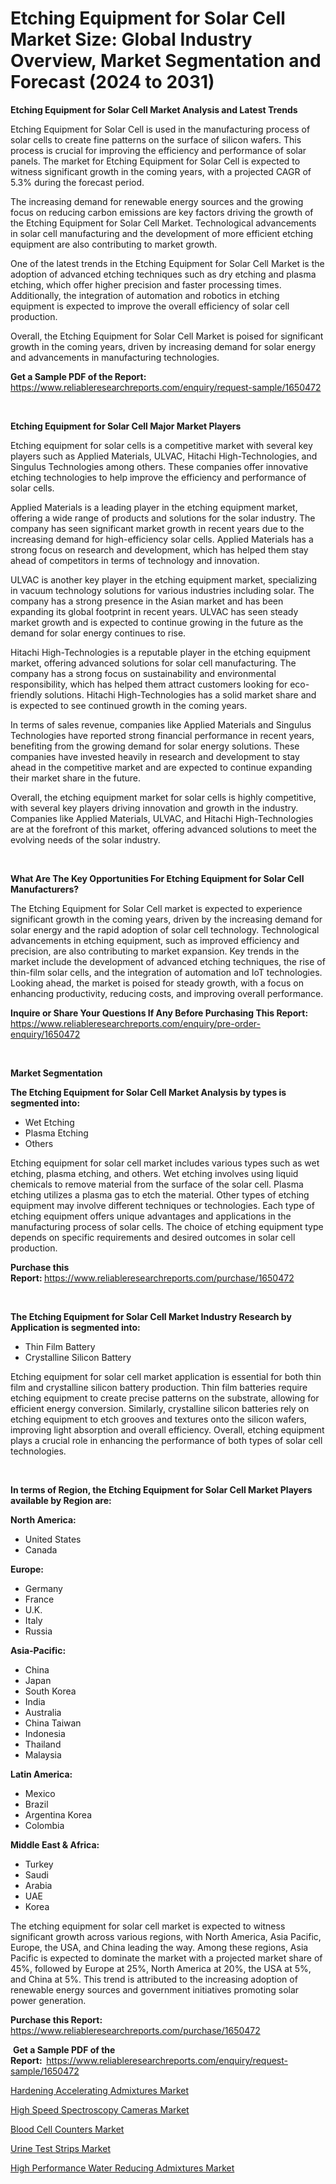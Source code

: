 <p><h1>Etching Equipment for Solar Cell Market Size: Global Industry Overview, Market Segmentation and Forecast (2024 to 2031)</h1></p><p><strong>Etching Equipment for Solar Cell Market Analysis and Latest Trends</strong></p>
<p><p>Etching Equipment for Solar Cell is used in the manufacturing process of solar cells to create fine patterns on the surface of silicon wafers. This process is crucial for improving the efficiency and performance of solar panels. The market for Etching Equipment for Solar Cell is expected to witness significant growth in the coming years, with a projected CAGR of 5.3% during the forecast period.</p><p>The increasing demand for renewable energy sources and the growing focus on reducing carbon emissions are key factors driving the growth of the Etching Equipment for Solar Cell Market. Technological advancements in solar cell manufacturing and the development of more efficient etching equipment are also contributing to market growth.</p><p>One of the latest trends in the Etching Equipment for Solar Cell Market is the adoption of advanced etching techniques such as dry etching and plasma etching, which offer higher precision and faster processing times. Additionally, the integration of automation and robotics in etching equipment is expected to improve the overall efficiency of solar cell production.</p><p>Overall, the Etching Equipment for Solar Cell Market is poised for significant growth in the coming years, driven by increasing demand for solar energy and advancements in manufacturing technologies.</p></p>
<p><strong>Get a Sample PDF of the Report:&nbsp;</strong> <a href="https://www.reliableresearchreports.com/enquiry/request-sample/1650472">https://www.reliableresearchreports.com/enquiry/request-sample/1650472</a></p>
<p>&nbsp;</p>
<p><strong>Etching Equipment for Solar Cell Major Market Players</strong></p>
<p><p>Etching equipment for solar cells is a competitive market with several key players such as Applied Materials, ULVAC, Hitachi High-Technologies, and Singulus Technologies among others. These companies offer innovative etching technologies to help improve the efficiency and performance of solar cells.</p><p>Applied Materials is a leading player in the etching equipment market, offering a wide range of products and solutions for the solar industry. The company has seen significant market growth in recent years due to the increasing demand for high-efficiency solar cells. Applied Materials has a strong focus on research and development, which has helped them stay ahead of competitors in terms of technology and innovation.</p><p>ULVAC is another key player in the etching equipment market, specializing in vacuum technology solutions for various industries including solar. The company has a strong presence in the Asian market and has been expanding its global footprint in recent years. ULVAC has seen steady market growth and is expected to continue growing in the future as the demand for solar energy continues to rise.</p><p>Hitachi High-Technologies is a reputable player in the etching equipment market, offering advanced solutions for solar cell manufacturing. The company has a strong focus on sustainability and environmental responsibility, which has helped them attract customers looking for eco-friendly solutions. Hitachi High-Technologies has a solid market share and is expected to see continued growth in the coming years.</p><p>In terms of sales revenue, companies like Applied Materials and Singulus Technologies have reported strong financial performance in recent years, benefiting from the growing demand for solar energy solutions. These companies have invested heavily in research and development to stay ahead in the competitive market and are expected to continue expanding their market share in the future.</p><p>Overall, the etching equipment market for solar cells is highly competitive, with several key players driving innovation and growth in the industry. Companies like Applied Materials, ULVAC, and Hitachi High-Technologies are at the forefront of this market, offering advanced solutions to meet the evolving needs of the solar industry.</p></p>
<p>&nbsp;</p>
<p><strong>What Are The Key Opportunities For Etching Equipment for Solar Cell Manufacturers?</strong></p>
<p><p>The Etching Equipment for Solar Cell market is expected to experience significant growth in the coming years, driven by the increasing demand for solar energy and the rapid adoption of solar cell technology. Technological advancements in etching equipment, such as improved efficiency and precision, are also contributing to market expansion. Key trends in the market include the development of advanced etching techniques, the rise of thin-film solar cells, and the integration of automation and IoT technologies. Looking ahead, the market is poised for steady growth, with a focus on enhancing productivity, reducing costs, and improving overall performance.</p></p>
<p><strong>Inquire or Share Your Questions If Any Before Purchasing This Report:</strong> <a href="https://www.reliableresearchreports.com/enquiry/pre-order-enquiry/1650472">https://www.reliableresearchreports.com/enquiry/pre-order-enquiry/1650472</a></p>
<p>&nbsp;</p>
<p><strong>Market Segmentation</strong></p>
<p><strong>The Etching Equipment for Solar Cell Market Analysis by types is segmented into:</strong></p>
<p><ul><li>Wet Etching</li><li>Plasma Etching</li><li>Others</li></ul></p>
<p><p>Etching equipment for solar cell market includes various types such as wet etching, plasma etching, and others. Wet etching involves using liquid chemicals to remove material from the surface of the solar cell. Plasma etching utilizes a plasma gas to etch the material. Other types of etching equipment may involve different techniques or technologies. Each type of etching equipment offers unique advantages and applications in the manufacturing process of solar cells. The choice of etching equipment type depends on specific requirements and desired outcomes in solar cell production.</p></p>
<p><strong>Purchase this Report:&nbsp;</strong><a href="https://www.reliableresearchreports.com/purchase/1650472">https://www.reliableresearchreports.com/purchase/1650472</a></p>
<p>&nbsp;</p>
<p><strong>The Etching Equipment for Solar Cell Market Industry Research by Application is segmented into:</strong></p>
<p><ul><li>Thin Film Battery</li><li>Crystalline Silicon Battery</li></ul></p>
<p><p>Etching equipment for solar cell market application is essential for both thin film and crystalline silicon battery production. Thin film batteries require etching equipment to create precise patterns on the substrate, allowing for efficient energy conversion. Similarly, crystalline silicon batteries rely on etching equipment to etch grooves and textures onto the silicon wafers, improving light absorption and overall efficiency. Overall, etching equipment plays a crucial role in enhancing the performance of both types of solar cell technologies.</p></p>
<p>&nbsp;</p>
<p><strong>In terms of Region, the Etching Equipment for Solar Cell Market Players available by Region are:</strong></p>
<p>
    <p> <strong> North America: </strong>
        <ul>
            <li>United States</li>
            <li>Canada</li>
        </ul>
        </p> 
    <p> <strong> Europe: </strong>
        <ul>
            <li>Germany</li>
            <li>France</li>
            <li>U.K.</li>
            <li>Italy</li>
            <li>Russia</li>
        </ul>
        </p> 
    <p> <strong> Asia-Pacific: </strong>
        <ul>
            <li>China</li>
            <li>Japan</li>
            <li>South Korea</li>
            <li>India</li>
            <li>Australia</li>
            <li>China Taiwan</li>
            <li>Indonesia</li>
            <li>Thailand</li>
            <li>Malaysia</li>
        </ul>
        </p> 
    <p> <strong> Latin America: </strong>
        <ul>
            <li>Mexico</li>
            <li>Brazil</li>
            <li>Argentina Korea</li>
            <li>Colombia</li>
        </ul>
        </p> 
    <p> <strong> Middle East & Africa: </strong>
        <ul>
            <li>Turkey</li>
            <li>Saudi</li>
            <li>Arabia</li>
            <li>UAE</li>
            <li>Korea</li>
        </ul>
    </p>
    </p>
<p><p>The etching equipment for solar cell market is expected to witness significant growth across various regions, with North America, Asia Pacific, Europe, the USA, and China leading the way. Among these regions, Asia Pacific is expected to dominate the market with a projected market share of 45%, followed by Europe at 25%, North America at 20%, the USA at 5%, and China at 5%. This trend is attributed to the increasing adoption of renewable energy sources and government initiatives promoting solar power generation.</p></p>
<p><strong>Purchase this Report: </strong><a href="https://www.reliableresearchreports.com/purchase/1650472">https://www.reliableresearchreports.com/purchase/1650472</a></p>
<p>&nbsp;<strong>Get a Sample PDF of the Report:&nbsp;&nbsp;</strong><a href="https://www.reliableresearchreports.com/enquiry/request-sample/1650472">https://www.reliableresearchreports.com/enquiry/request-sample/1650472</a></p>
<p><strong></strong></p>
<p><p><a href="https://github.com/josesg55/Market-Research-Report-List-1/blob/main/hardening-accelerating-admixtures-market.md">Hardening Accelerating Admixtures Market</a></p><p><a href="https://issuu.com/reportprime-2/docs/high-speed-spectroscopy-cameras-market-size-2030.p">High Speed Spectroscopy Cameras Market</a></p><p><a href="https://medium.com/@angelaarnold1941/blood-cell-counters-market-the-key-to-successful-business-strategy-forecast-till-2031-e3f049beee56">Blood Cell Counters Market</a></p><p><a href="https://medium.com/@angelaarnold1941/urine-test-strips-market-share-evolution-and-market-growth-trends-2024-2031-8d733e85aba0">Urine Test Strips Market</a></p><p><a href="https://github.com/mancsybtousav/Market-Research-Report-List-1/blob/main/high-performance-water-reducing-admixtures-market.md">High Performance Water Reducing Admixtures Market</a></p></p>